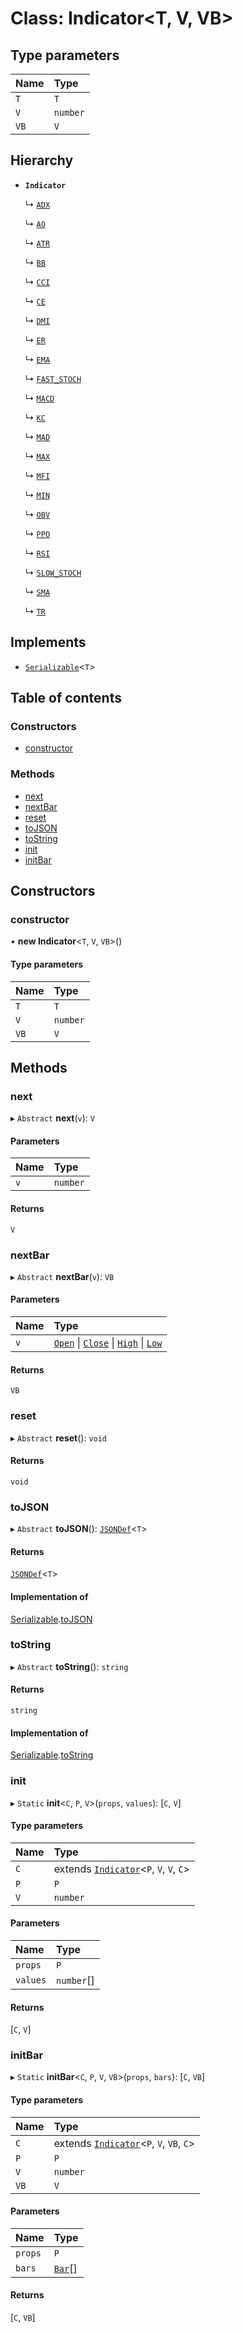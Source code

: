 # Class: Indicator<T, V, VB\>

## Type parameters

| Name | Type     |
| :--- | :------- |
| `T`  | `T`      |
| `V`  | `number` |
| `VB` | `V`      |

## Hierarchy

- **`Indicator`**

  ↳ [`ADX`](ADX)

  ↳ [`AO`](AO)

  ↳ [`ATR`](ATR)

  ↳ [`BB`](BB)

  ↳ [`CCI`](CCI)

  ↳ [`CE`](CE)

  ↳ [`DMI`](DMI)

  ↳ [`ER`](ER)

  ↳ [`EMA`](EMA)

  ↳ [`FAST_STOCH`](FAST_STOCH)

  ↳ [`MACD`](MACD)

  ↳ [`KC`](KC)

  ↳ [`MAD`](MAD)

  ↳ [`MAX`](MAX)

  ↳ [`MFI`](MFI)

  ↳ [`MIN`](MIN)

  ↳ [`OBV`](OBV)

  ↳ [`PPO`](PPO)

  ↳ [`RSI`](RSI)

  ↳ [`SLOW_STOCH`](SLOW_STOCH)

  ↳ [`SMA`](SMA)

  ↳ [`TR`](TR)

## Implements

- [`Serializable`](../interfaces/Serializable)<`T`\>

## Table of contents

### Constructors

- [constructor](Indicator.md#constructor)

### Methods

- [next](Indicator.md#next)
- [nextBar](Indicator.md#nextbar)
- [reset](Indicator.md#reset)
- [toJSON](Indicator.md#tojson)
- [toString](Indicator.md#tostring)
- [init](Indicator.md#init)
- [initBar](Indicator.md#initbar)

## Constructors

### constructor

• **new Indicator**<`T`, `V`, `VB`\>()

#### Type parameters

| Name | Type     |
| :--- | :------- |
| `T`  | `T`      |
| `V`  | `number` |
| `VB` | `V`      |

## Methods

### next

▸ `Abstract` **next**(`v`): `V`

#### Parameters

| Name | Type     |
| :--- | :------- |
| `v`  | `number` |

#### Returns

`V`

### nextBar

▸ `Abstract` **nextBar**(`v`): `VB`

#### Parameters

| Name | Type                                                                                                                                  |
| :--- | :------------------------------------------------------------------------------------------------------------------------------------ |
| `v`  | [`Open`](../interfaces/Open) \| [`Close`](../interfaces/Close.md) \| [`High`](../interfaces/High.md) \| [`Low`](../interfaces/Low.md) |

#### Returns

`VB`

### reset

▸ `Abstract` **reset**(): `void`

#### Returns

`void`

### toJSON

▸ `Abstract` **toJSON**(): [`JSONDef`](../modules.md#jsondef)<`T`\>

#### Returns

[`JSONDef`](../modules.md#jsondef)<`T`\>

#### Implementation of

[Serializable](../interfaces/Serializable).[toJSON](../interfaces/Serializable.md#tojson)

### toString

▸ `Abstract` **toString**(): `string`

#### Returns

`string`

#### Implementation of

[Serializable](../interfaces/Serializable).[toString](../interfaces/Serializable.md#tostring)

### init

▸ `Static` **init**<`C`, `P`, `V`\>(`props`, `values`): [`C`, `V`]

#### Type parameters

| Name | Type                                                  |
| :--- | :---------------------------------------------------- |
| `C`  | extends [`Indicator`](Indicator)<`P`, `V`, `V`, `C`\> |
| `P`  | `P`                                                   |
| `V`  | `number`                                              |

#### Parameters

| Name     | Type       |
| :------- | :--------- |
| `props`  | `P`        |
| `values` | `number`[] |

#### Returns

[`C`, `V`]

### initBar

▸ `Static` **initBar**<`C`, `P`, `V`, `VB`\>(`props`, `bars`): [`C`, `VB`]

#### Type parameters

| Name | Type                                                   |
| :--- | :----------------------------------------------------- |
| `C`  | extends [`Indicator`](Indicator)<`P`, `V`, `VB`, `C`\> |
| `P`  | `P`                                                    |
| `V`  | `number`                                               |
| `VB` | `V`                                                    |

#### Parameters

| Name    | Type                         |
| :------ | :--------------------------- |
| `props` | `P`                          |
| `bars`  | [`Bar`](../modules.md#bar)[] |

#### Returns

[`C`, `VB`]
